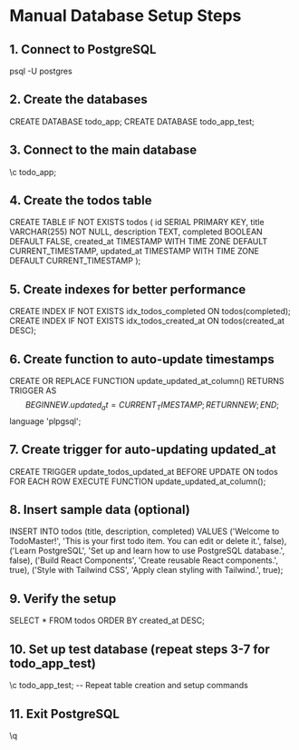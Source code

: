 # Manual Database Setup Steps

## 1. Connect to PostgreSQL
psql -U postgres

## 2. Create the databases
CREATE DATABASE todo_app;
CREATE DATABASE todo_app_test;

## 3. Connect to the main database
\c todo_app;

## 4. Create the todos table
CREATE TABLE IF NOT EXISTS todos (
    id SERIAL PRIMARY KEY,
    title VARCHAR(255) NOT NULL,
    description TEXT,
    completed BOOLEAN DEFAULT FALSE,
    created_at TIMESTAMP WITH TIME ZONE DEFAULT CURRENT_TIMESTAMP,
    updated_at TIMESTAMP WITH TIME ZONE DEFAULT CURRENT_TIMESTAMP
);

## 5. Create indexes for better performance
CREATE INDEX IF NOT EXISTS idx_todos_completed ON todos(completed);
CREATE INDEX IF NOT EXISTS idx_todos_created_at ON todos(created_at DESC);

## 6. Create function to auto-update timestamps
CREATE OR REPLACE FUNCTION update_updated_at_column()
RETURNS TRIGGER AS $$
BEGIN
    NEW.updated_at = CURRENT_TIMESTAMP;
    RETURN NEW;
END;
$$ language 'plpgsql';

## 7. Create trigger for auto-updating updated_at
CREATE TRIGGER update_todos_updated_at
    BEFORE UPDATE ON todos
    FOR EACH ROW
    EXECUTE FUNCTION update_updated_at_column();

## 8. Insert sample data (optional)
INSERT INTO todos (title, description, completed) VALUES
    ('Welcome to TodoMaster!', 'This is your first todo item. You can edit or delete it.', false),
    ('Learn PostgreSQL', 'Set up and learn how to use PostgreSQL database.', false),
    ('Build React Components', 'Create reusable React components.', true),
    ('Style with Tailwind CSS', 'Apply clean styling with Tailwind.', true);

## 9. Verify the setup
SELECT * FROM todos ORDER BY created_at DESC;

## 10. Set up test database (repeat steps 3-7 for todo_app_test)
\c todo_app_test;
-- Repeat table creation and setup commands

## 11. Exit PostgreSQL
\q